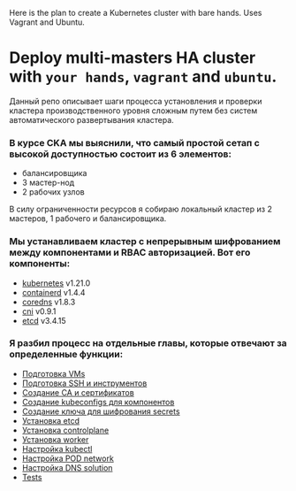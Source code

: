 Here is the plan to create a Kubernetes cluster with bare hands.
Uses Vagrant and Ubuntu.

# Deploy multi-masters HA cluster with `your hands`, `vagrant` and `ubuntu`.

Данный репо описывает шаги процесса установления и проверки кластера производственного уровня сложным путем без систем автоматического развертывания кластера.

### В курсе CKA мы выяснили, что самый простой сетап с высокой доступностью состоит из 6 элементов:

- балансировщика
- 3 мастер-нод
- 2 рабочих узлов

В силу ограниченности ресурсов я собираю локальный кластер из 2 мастеров, 1 рабочего и балансировщика.

### Мы устанавливаем кластер с непрерывным шифрованием между компонентами и RBAC авторизацией. Вот его компоненты:

- [kubernetes](https://github.com/kubernetes/kubernetes) v1.21.0
- [containerd](https://github.com/containerd/containerd) v1.4.4
- [coredns](https://github.com/coredns/coredns) v1.8.3
- [cni](https://github.com/containernetworking/cni) v0.9.1
- [etcd](https://github.com/etcd-io/etcd) v3.4.15

### Я разбил процесс на отдельные главы, которые отвечают за определенные функции:

- [Подготовка VMs](https://github.com/rotoro-cloud/hardway-cluster/steps/01.md)
- [Подготовка SSH и инструментов](https://github.com/rotoro-cloud/hardway-cluster/steps/02.md)
- [Создание CA и сертификатов](https://github.com/rotoro-cloud/hardway-cluster/steps/03.md)
- [Создание kubeconfigs для компонентов](https://github.com/rotoro-cloud/hardway-cluster/steps/04.md)
- [Создание ключа для шифрования secrets](https://github.com/rotoro-cloud/hardway-cluster/steps/05.md)
- [Установка etcd](https://github.com/rotoro-cloud/hardway-cluster/steps/06.md)
- [Установка controlplane](https://github.com/rotoro-cloud/hardway-cluster/steps/07.md)
- [Установка worker](https://github.com/rotoro-cloud/hardway-cluster/steps/08.md)
- [Настройка kubectl](https://github.com/rotoro-cloud/hardway-cluster/steps/09.md)
- [Настройка POD network](https://github.com/rotoro-cloud/hardway-cluster/steps/10.md)
- [Настройка DNS solution](https://github.com/rotoro-cloud/hardway-cluster/steps/11.md)
- [Tests](https://github.com/rotoro-cloud/hardway-cluster/steps/12.md)
